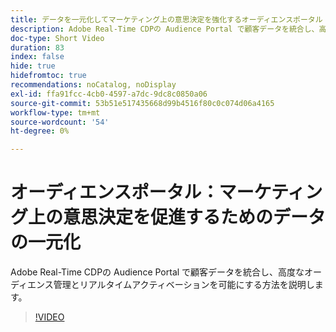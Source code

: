 ```yaml
---
title: データを一元化してマーケティング上の意思決定を強化するオーディエンスポータル
description: Adobe Real-Time CDPの Audience Portal で顧客データを統合し、高度なオーディエンス管理とリアルタイムアクティベーションを可能にする方法を説明します。
doc-type: Short Video
duration: 83
index: false
hide: true
hidefromtoc: true
recommendations: noCatalog, noDisplay
exl-id: ffa91fcc-4cb0-4597-a7dc-9dc8c0850a06
source-git-commit: 53b51e517435668d99b4516f80c0c074d06a4165
workflow-type: tm+mt
source-wordcount: '54'
ht-degree: 0%

---
```


# オーディエンスポータル：マーケティング上の意思決定を促進するためのデータの一元化

Adobe Real-Time CDPの Audience Portal で顧客データを統合し、高度なオーディエンス管理とリアルタイムアクティベーションを可能にする方法を説明します。

<!-- 72_S508_3442517_82_audience-portal-centralizing-data-for-better-marketing-decisions -->
>[!VIDEO](https://video.tv.adobe.com/v/3458185/?learn=on&enablevpops=true)

